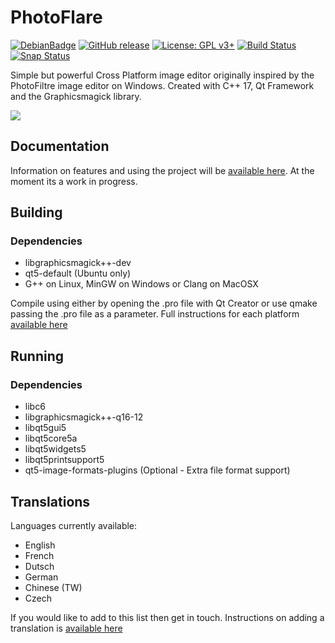 # PhotoFlare

[![DebianBadge](https://badges.debian.net/badges/debian/testing/photoflare/version.svg)](https://packages.debian.org/testing/photoflare)
[![GitHub release](https://img.shields.io/badge/Release-1.5.6.1-green.svg)](https://github.com/PhotoFlare/photoflare/releases)
[![License: GPL v3+](https://img.shields.io/badge/License-GPL-yellowgreen.svg)](https://www.gnu.org/licenses/gpl-3.0)
[![Build Status](https://travis-ci.org/PhotoFlare/photoflare.svg?branch=master)](https://travis-ci.org/PhotoFlare/photoflare)
[![Snap Status](https://build.snapcraft.io/badge/PhotoFlare/photoflare.svg)](https://build.snapcraft.io/user/PhotoFlare/photoflare)

Simple but powerful Cross Platform image editor originally inspired by the PhotoFiltre image editor on Windows. Created with C++ 17, Qt Framework and the Graphicsmagick library.

<img src="http://photoflare.io/wp-content/uploads/2018/03/CrossPlatform2.png">

## Documentation
Information on features and using the project will be <a href="http://photoflare.io/documentation/">available here</a>. At the moment its a work in progress.

## Building

### Dependencies
- libgraphicsmagick++-dev
- qt5-default (Ubuntu only)
- G++ on Linux, MinGW on Windows or Clang on MacOSX

Compile using either by opening the .pro file with Qt Creator or use qmake passing the .pro file as a parameter. Full instructions for each platform <a href="http://photoflare.io/contributing/building-the-source/">available here</a>

## Running

### Dependencies
- libc6
- libgraphicsmagick++-q16-12
- libqt5gui5
- libqt5core5a
- libqt5widgets5
- libqt5printsupport5
- qt5-image-formats-plugins (Optional - Extra file format support)

## Translations
Languages currently available:

- English
- French
- Dutsch
- German
- Chinese (TW)
- Czech

If you would like to add to this list then get in touch. Instructions on adding a translation is <a href="http://photoflare.io/contributing/translations/">available here</a>
